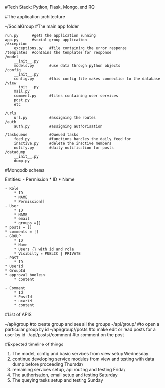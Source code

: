 #Tech Stack: Python, Flask, Mongo, and RQ


#The application architecture


-/SocialGroup		#The main app folder

	run.py		#gets the application running
	app.py		#social group application
	/Exception
		exceptions.py	#file containing the error response
	/templates	#contains the templates for response
	/model
		__init__.py
		models.py		#use data through python objects 
	/config
		__init__.py
		config.py 		#this config file makes connection to the database
	/view
		__init__.py
		mail.py			
		comment.py		#files containing user services
		post.py
		etc

	/urls
		url.py			#assigning the routes
	/auth
		auth.py			#assigning authorisation
	
	/taskqueue			#Queued tasks
		feed.py			#functions handles the daily feed for
		inactive.py		#delete the inactive members
		notify.py		#daily notification for posts
	/datadump
		__init__.py
		dump.py




#Mongodb schema

Entities:
    - Permission
        * ID 
        * Name

    - Role
        * ID
        * NAME
        * Permission[]
    - User
        * ID
        * NAME
        * email
        * groups =[]
	* posts = []
	* comments = []
    - GROUP
        * ID
        * Name
        * Users {} with id and role
        * Visibilty = PUBLIC | PRIVATE
    - POST
        * ID
	* UserId
	* GroupId
	* approval boolean
        * content
    
    - Comment
        * Id
        * PostId
        * userId
        * content
	


#List of APIS

-/api/group				#to create group and see all the groups
-/api/group/<id>				#to open a particular group by id
-/api/group/<id>/posts			#to make edit or read posts for a user by id
-/api/posts/<id>/comment			#to comment on the post


#Expected timeline of things

1. The model, config and basic services from view setup Wednesday
2. continue developing service modules from view and testing with data dump before proceeding Thursday
3. remaining services setup, api routing and testing Friday
3. The authorisation, email setup and testing Saturday
4. The queying tasks setup and testing Sunday



